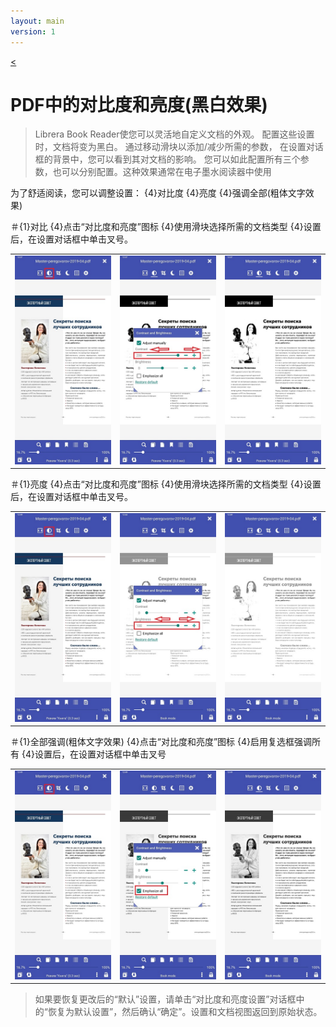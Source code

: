 ```yaml
---
layout: main
version: 1
---
```

[<](/wiki/faq/zh)

# PDF中的对比度和亮度(黑白效果)

> Librera Book Reader使您可以灵活地自定义文档的外观。
配置这些设置时，文档将变为黑白。
通过移动滑块以添加/减少所需的参数，
在设置对话框的背景中，您可以看到其对文档的影响。
您可以如此配置所有三个参数，也可以分别配置。这种效果通常在电子墨水阅读器中使用


为了舒适阅读，您可以调整设置：
{4}对比度
{4}亮度
{4}强调全部(粗体文字效果)

＃{1}对比
{4}点击“对比度和亮度”图标
{4}使用滑块选择所需的文档类型
{4}设置后，在设置对话框中单击叉号。

||||
|-|-|-|
|![](10.jpg)|![](11.jpg)|![](12.jpg)|

＃{1}亮度
{4}点击“对比度和亮度”图标
{4}使用滑块选择所需的文档类型
{4}设置后，在设置对话框中单击叉号。

||||
|-|-|-|
|![](20.jpg)|![](21.jpg)|![](222.jpg)|


＃{1}全部强调(粗体文字效果)
{4}点击“对比度和亮度”图标
{4}启用复选框强调所有
{4}设置后，在设置对话框中单击叉号

||||
|-|-|-|
|![](30.jpg)|![](31.jpg)|![](32.jpg)|

>如果要恢复更改后的“默认”设置，请单击“对比度和亮度设置”对话框中的“恢复为默认设置”，然后确认“确定”。设置和文档视图返回到原始状态。
